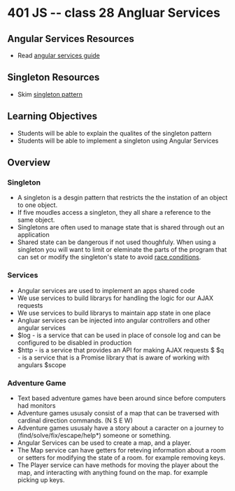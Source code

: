 401 JS -- class 28 Angluar Services
=========================

## Angular Services Resources
* Read [angular services guide]

## Singleton Resources
* Skim [singleton pattern]

## Learning Objectives
* Students will be able to explain the qualites of the singleton pattern
* Students will be able to implement a singleton using Angular Services

## Overview
### Singleton
* A singleton is a desgin pattern that restricts the the instation of an object to one object.
* If five moudles access a singleton, they all share a reference to the same object.
* Singletons are often used to manage state that is shared through out an application
 * Shared state can be dangerous if not used thoughfuly. When using a singleton you will want to limit or eleminate the parts of the program that can set or modify the singleton's state to avoid [race conditions].

### Services
* Angular services are used to implement an apps shared code
* We use services to build librarys for handling the logic for our AJAX requests
* We use services to build librarys to maintain app state in one place
* Angluar services can be injected into angular controllers and other angular services
* $log - is a service that can be used in place of console log and can be configured to be disabled in production
* $http - is a service that provides an API for making AJAX requests
$ $q - is a service that is a Promise library that is aware of working with angulars $scope

### Adventure Game
* Text based adventure games have been around since before computers had monitors
* Adventure games ususaly consist of a map that can be traversed with cardinal direction commands. (N S E W)
* Adventure games ususaly have a story about a caracter on a journey to (find/solve/fix/escape/help*) someone or something.
* Angular Services can be used to create a map, and a player.
 * The Map service can have getters for reteving information about a room or setters for modifying the state of a room. for example removing keys.
 * The Player service can have methods for moving the player about the map, and interacting with anything found on the map. for example picking up keys.

<!--links -->
[angular services guide]: https://docs.angularjs.org/guide/services
[singleton pattern]: https://en.wikipedia.org/wiki/Singleton_pattern
[race conditions]: https://en.wikipedia.org/wiki/Race_condition
